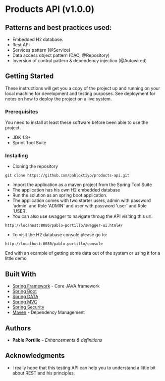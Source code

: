 # Products API (v1.0.0)

## Patterns and best practices used:

* Embedded H2 database.
* Rest API 
* Services pattern (@Service)
* Data access object pattern (DAO, @Repository)
* Inversion of control pattern & dependency injection (@Autowired)

## Getting Started

These instructions will get you a copy of the project up and running on your local machine for development and testing purposes. See deployment for notes on how to deploy the project on a live system.

### Prerequisites

You need to install at least these software before been able to use the project.

* JDK 1.8+
* Sprint Tool Suite

### Installing

* Cloning the repository

```
git clone https://github.com/pabloxtiyo/products-api.git
```

* Import the application as a maven project from the Spring Tool Suite
* The application has his own H2 embedded database
* Run the solution as an spring boot application.
* The application comes with two starter users, admin with password 'admin' and Role 'ADMIN' and user with password 'user' and Role 'USER'.
* You can also use swagger to navigate throug the API visiting this url:
```
http://locahost:8080/pablo-portillo/swagger-ui.html#/
```
* To visit the H2 database console please go to:
```
http://localhost:8080/pablo.portillo/console
```

End with an example of getting some data out of the system or using it for a little demo

## Built With

* [Spring Framework](https://spring.io/) - Core JAVA framework
* [Spring Boot](https://spring.io/projects/spring-boot)
* [Spring DATA](https://spring.io/projects/spring-data)
* [Spring MVC](https://docs.spring.io/spring/docs/current/spring-framework-reference/web.html) 
* [Spring Security](https://spring.io/projects/spring-security)
* [Maven](https://maven.apache.org/) - Dependency Management


## Authors

* **Pablo Portillo** - *Enhancements & definitions* 

## Acknowledgments

* I really hope that this testing API can help you to understand a little bit about REST and his principles.
